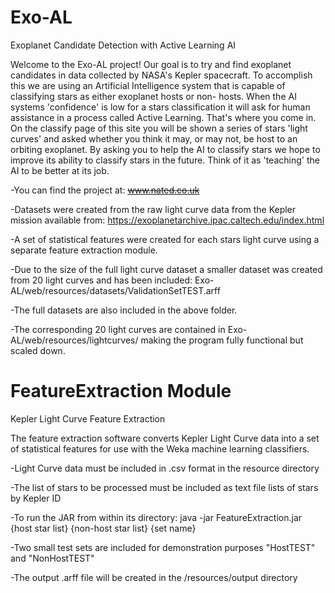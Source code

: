 # Exo-AL
Exoplanet Candidate Detection with Active Learning AI

Welcome to the Exo-AL project! Our goal is to try and find exoplanet candidates in data
collected by NASA's Kepler spacecraft. To accomplish this we are using an Artificial
Intelligence system that is capable of classifying stars as either exoplanet hosts or non-
hosts. When the AI systems 'confidence' is low for a stars classification it will ask for
human assistance in a process called Active Learning. That's where you come in. On the
classify page of this site you will be shown a series of stars 'light curves' and asked
whether you think it may, or may not, be host to an orbiting exoplanet. By asking you to
help the AI to classify stars we hope to improve its ability to classify stars in the future.
Think of it as 'teaching' the AI to be better at its job.

-You can find the project at: ~~www.nated.co.uk~~

-Datasets were created from the raw light curve data from the Kepler mission
available from: https://exoplanetarchive.ipac.caltech.edu/index.html

-A set of statistical features were created for each stars light curve using a separate feature extraction module.

-Due to the size of the full light curve dataset a smaller dataset was created from
20 light curves and has been included: Exo-AL/web/resources/datasets/ValidationSetTEST.arff

-The full datasets are also included in the above folder.

-The corresponding 20 light curves are contained in Exo-AL/web/resources/lightcurves/
making the program fully functional but scaled down.

# FeatureExtraction Module
Kepler Light Curve Feature Extraction

The feature extraction software converts Kepler Light Curve data into a set of statistical features
for use with the Weka machine learning classifiers.

-Light Curve data must be included in .csv format in the resource directory

-The list of stars to be processed must be included as text file lists of stars by Kepler ID

-To run the JAR from within its directory: java -jar FeatureExtraction.jar {host star list} {non-host star list} {set name}

-Two small test sets are included for demonstration purposes "HostTEST" and "NonHostTEST"

-The output .arff file will be created in the /resources/output directory
